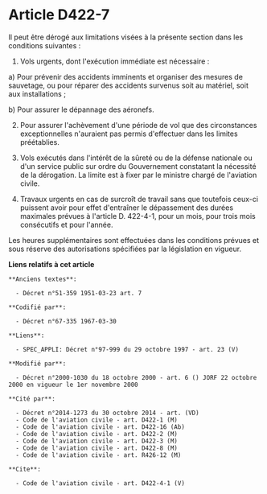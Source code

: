 # Article D422-7

Il peut être dérogé aux limitations visées à la présente section dans les conditions suivantes : 

1. Vols urgents, dont l'exécution immédiate est nécessaire : 

a) Pour prévenir des accidents imminents et organiser des mesures de sauvetage, ou pour réparer des accidents survenus soit
au matériel, soit aux installations ; 

b) Pour assurer le dépannage des aéronefs. 

2. Pour assurer l'achèvement d'une période de vol que des circonstances exceptionnelles n'auraient pas permis d'effectuer
dans les limites préétablies. 

3. Vols exécutés dans l'intérêt de la sûreté ou de la défense nationale ou d'un service public sur ordre du Gouvernement
constatant la nécessité de la dérogation. La limite est à fixer par le ministre chargé de l'aviation civile. 

4. Travaux urgents en cas de surcroît de travail sans que toutefois ceux-ci puissent avoir pour effet d'entraîner le
dépassement des durées maximales prévues à l'article D. 422-4-1, pour un mois, pour trois mois consécutifs et pour l'année. 

Les heures supplémentaires sont effectuées dans les conditions prévues et sous réserve des autorisations spécifiées par la
législation en vigueur.

**Liens relatifs à cet article**

	**Anciens textes**:

	  - Décret n°51-359 1951-03-23 art. 7

	**Codifié par**:

	  - Décret n°67-335 1967-03-30

	**Liens**:

	  - SPEC_APPLI: Décret n°97-999 du 29 octobre 1997 - art. 23 (V)

	**Modifié par**:

	  - Décret n°2000-1030 du 18 octobre 2000 - art. 6 () JORF 22 octobre 2000 en vigueur le 1er novembre 2000

	**Cité par**:

	  - Décret n°2014-1273 du 30 octobre 2014 - art. (VD)
	  - Code de l'aviation civile - art. D422-1 (M)
	  - Code de l'aviation civile - art. D422-16 (Ab)
	  - Code de l'aviation civile - art. D422-2 (M)
	  - Code de l'aviation civile - art. D422-3 (M)
	  - Code de l'aviation civile - art. D422-8 (M)
	  - Code de l'aviation civile - art. R426-12 (M)

	**Cite**:

	  - Code de l'aviation civile - art. D422-4-1 (V)
